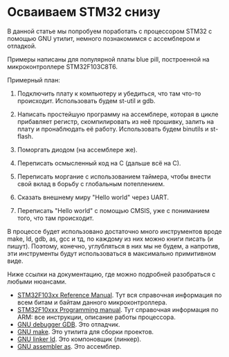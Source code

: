# Осваиваем STM32 снизу

В данной статье мы попробуем поработать с процессором STM32 с помощью GNU
утилит, немного познакомимся с ассемблером и отладкой.

Примеры написаны для популярной платы blue pill, построенной на микроконтроллере
STM32F103C8T6.

Примерный план:

1. Подключить плату к компьютеру и убедиться, что там что-то происходит.
   Использовать будем st-util и gdb.

2. Написать простейшую программу на ассемблере, которая в цикле прибавляет
   регистр, скомпилировать из неё прошивку, залить на плату и пронаблюдать её
   работу. Использовать будем binutils и st-flash.

3. Поморгать диодом (на ассемблере же).

4. Переписать осмысленный код на С (дальше всё на С).

5. Переписать моргание с использованием таймера, чтобы внести свой вклад в
   борьбу с глобальным потеплением.

6. Сказать внешнему миру "Hello world" через UART.

7. Переписать "Hello world" с помощью CMSIS, уже с пониманием того, что там
   происходит.

В процессе будет использовано достаточно много инструментов вроде make, ld, gdb,
as, gcc и тд, по каждому из них можно книги писать (и пишут). Поэтому, конечно,
углубляться в них мы не будем, а напротив, эти инструменты будут использоваться
в максимально примитивном виде.

Ниже ссылки на документацию, где можно подробней разобраться с любыми нюансами.

- [STM32F103xx Reference Manual](https://www.st.com/resource/en/reference_manual/rm0008-stm32f101xx-stm32f102xx-stm32f103xx-stm32f105xx-and-stm32f107xx-advanced-armbased-32bit-mcus-stmicroelectronics.pdf).
  Тут вся справочная информация по всем битам и байтам данного микроконтроллера.
- [STM32F10xxx Programming manual](https://www.st.com/resource/en/programming_manual/pm0056-stm32f10xxx20xxx21xxxl1xxxx-cortexm3-programming-manual-stmicroelectronics.pdf).
  Тут справочная информация по ARM: все инструкции, описание работы процессора.
- [GNU debugger GDB](https://sourceware.org/gdb/current/onlinedocs/gdb.html/).
  Это отладчик.
- [GNU make](https://www.gnu.org/software/make/manual/html_node/index.html). Это
  утилита для сборки проектов.
- [GNU linker ld](https://sourceware.org/binutils/docs/ld/). Это компоновщик
  (линкер).
- [GNU assembler as](https://sourceware.org/binutils/docs/as/). Это ассемблер.
